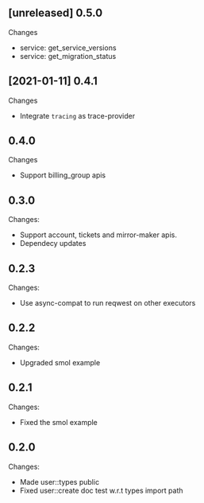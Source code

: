 
## [unreleased] 0.5.0
Changes
- service: get_service_versions 
- service: get_migration_status 
 
## [2021-01-11] 0.4.1
Changes
- Integrate `tracing` as trace-provider

## 0.4.0
Changes
- Support billing_group apis

## 0.3.0
Changes:
- Support account, tickets and mirror-maker apis.
- Dependecy updates

## 0.2.3
Changes:
- Use async-compat to run reqwest on other executors

## 0.2.2
Changes:
- Upgraded smol example

## 0.2.1
Changes:
- Fixed the smol example

## 0.2.0
Changes:
- Made user::types public 
- Fixed user::create doc test w.r.t types import path
